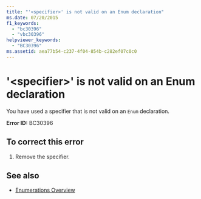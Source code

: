 ```yaml
---
title: "'<specifier>' is not valid on an Enum declaration"
ms.date: 07/20/2015
f1_keywords: 
  - "bc30396"
  - "vbc30396"
helpviewer_keywords: 
  - "BC30396"
ms.assetid: aea77b54-c237-4f04-854b-c282ef07c0c0
---
```

# '\<specifier>' is not valid on an Enum declaration
You have used a specifier that is not valid on an `Enum` declaration.  
  
 **Error ID:** BC30396  
  
## To correct this error  
  
1. Remove the specifier.  
  
## See also

- [Enumerations Overview](../programming-guide/language-features/constants-enums/enumerations-overview.md)
